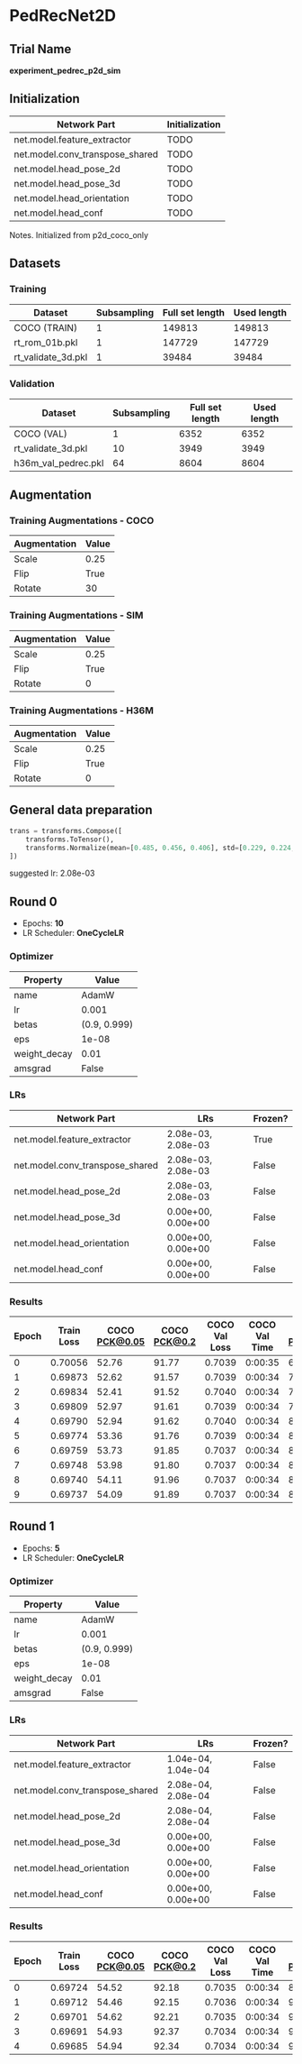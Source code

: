 # PedRecNet2D
## Trial Name
**experiment_pedrec_p2d_sim**
## Initialization
| Network Part                   | Initialization                                               |
| ------------------------------ | ------------------------------------------------------------ |
| net.model.feature_extractor    | TODO                                                         |
| net.model.conv_transpose_shared | TODO                                                         |
| net.model.head_pose_2d         | TODO                                                         |
| net.model.head_pose_3d         | TODO                                                         |
| net.model.head_orientation     | TODO                                                         |
| net.model.head_conf            | TODO                                                         |
Notes. Initialized from p2d_coco_only
## Datasets
### Training
| Dataset                   | Subsampling | Full set length | Used length |
| ------------------------- | ----------- | --------------- | ----------- |
| COCO (TRAIN)              | 1           | 149813          | 149813      |
| rt_rom_01b.pkl            | 1           | 147729          | 147729      |
| rt_validate_3d.pkl        | 1           | 39484           | 39484       |
### Validation
| Dataset                   | Subsampling | Full set length | Used length |
| ------------------------- | ----------- | --------------- | ----------- |
| COCO (VAL)                | 1           | 6352            | 6352        |
| rt_validate_3d.pkl        | 10          | 3949            | 3949        |
| h36m_val_pedrec.pkl       | 64          | 8604            | 8604        |
## Augmentation
### Training Augmentations - COCO
| Augmentation              | Value                     |
| ------------------------- | ------------------------- |
| Scale                     | 0.25                      |
| Flip                      | True                      |
| Rotate                    | 30                        |
### Training Augmentations - SIM
| Augmentation              | Value                     |
| ------------------------- | ------------------------- |
| Scale                     | 0.25                      |
| Flip                      | True                      |
| Rotate                    | 0                         |
### Training Augmentations - H36M
| Augmentation              | Value                     |
| ------------------------- | ------------------------- |
| Scale                     | 0.25                      |
| Flip                      | True                      |
| Rotate                    | 0                         |
## General data preparation
```python
trans = transforms.Compose([
    transforms.ToTensor(),
    transforms.Normalize(mean=[0.485, 0.456, 0.406], std=[0.229, 0.224, 0.225])
])
```
suggested lr: 2.08e-03
## Round 0
- Epochs: **10**
- LR Scheduler: **OneCycleLR**
### Optimizer
| Property                  | Value                     |
| ------------------------- | ------------------------- |
| name                      | AdamW                     |
| lr                        | 0.001                     |
| betas                     | (0.9, 0.999)              |
| eps                       | 1e-08                     |
| weight_decay              | 0.01                      |
| amsgrad                   | False                     |
### LRs
| Network Part              | LRs                  | Frozen? |
| ------------------------- | -------------------- | ------- |
| net.model.feature_extractor | 2.08e-03, 2.08e-03   | True    |
| net.model.conv_transpose_shared | 2.08e-03, 2.08e-03   | False   |
| net.model.head_pose_2d    | 2.08e-03, 2.08e-03   | False   |
| net.model.head_pose_3d    | 0.00e+00, 0.00e+00   | False   |
| net.model.head_orientation | 0.00e+00, 0.00e+00   | False   |
| net.model.head_conf       | 0.00e+00, 0.00e+00   | False   |
### Results
| Epoch | Train Loss | COCO PCK@0.05 | COCO PCK@0.2 | COCO Val Loss | COCO Val Time | SIM PCK@0.05 | SIM PCK@0.2 | SIM Val Loss | SIM Val Time | H36M PCK@0.05 | H36M PCK@0.2 | H36M Val Loss | H36M Val Time | Train Time |
| ----- | ---------- | ------------- | ------------ | ------------- | ------------- | ------------ | ----------- | ------------ | ------------ | ------------- | ------------ | ------------- | ------------- | ---------- |
| 0     | 0.70056    | 52.76         | 91.77        | 0.7039        | 0:00:35       | 63.95        | 98.95       | 0.6974       | 0:00:25      | 21.71         | 84.09        | 0.7045        | 0:00:47       | 0:59:39    |
| 1     | 0.69873    | 52.62         | 91.57        | 0.7039        | 0:00:34       | 71.99        | 99.37       | 0.6967       | 0:00:23      | 22.32         | 84.12        | 0.7045        | 0:00:46       | 0:59:38    |
| 2     | 0.69834    | 52.41         | 91.52        | 0.7040        | 0:00:34       | 75.63        | 99.54       | 0.6965       | 0:00:24      | 22.15         | 84.51        | 0.7045        | 0:00:46       | 0:59:38    |
| 3     | 0.69809    | 52.97         | 91.61        | 0.7039        | 0:00:34       | 79.12        | 99.69       | 0.6962       | 0:00:24      | 23.12         | 84.71        | 0.7043        | 0:00:46       | 0:59:37    |
| 4     | 0.69790    | 52.94         | 91.62        | 0.7040        | 0:00:34       | 81.12        | 99.69       | 0.6961       | 0:00:24      | 23.59         | 84.68        | 0.7044        | 0:00:46       | 0:59:38    |
| 5     | 0.69774    | 53.36         | 91.76        | 0.7039        | 0:00:34       | 83.27        | 99.77       | 0.6959       | 0:00:24      | 22.67         | 84.91        | 0.7043        | 0:00:46       | 0:59:38    |
| 6     | 0.69759    | 53.73         | 91.85        | 0.7037        | 0:00:34       | 84.31        | 99.78       | 0.6958       | 0:00:24      | 22.38         | 85.08        | 0.7042        | 0:00:46       | 0:59:38    |
| 7     | 0.69748    | 53.98         | 91.80        | 0.7037        | 0:00:34       | 85.84        | 99.82       | 0.6957       | 0:00:24      | 23.03         | 84.90        | 0.7044        | 0:00:46       | 0:59:38    |
| 8     | 0.69740    | 54.11         | 91.96        | 0.7037        | 0:00:34       | 86.47        | 99.83       | 0.6957       | 0:00:24      | 23.08         | 85.10        | 0.7043        | 0:00:46       | 0:59:39    |
| 9     | 0.69737    | 54.09         | 91.89        | 0.7037        | 0:00:34       | 86.52        | 99.84       | 0.6957       | 0:00:23      | 23.40         | 85.13        | 0.7042        | 0:00:46       | 0:59:38    |
## Round 1
- Epochs: **5**
- LR Scheduler: **OneCycleLR**
### Optimizer
| Property                  | Value                     |
| ------------------------- | ------------------------- |
| name                      | AdamW                     |
| lr                        | 0.001                     |
| betas                     | (0.9, 0.999)              |
| eps                       | 1e-08                     |
| weight_decay              | 0.01                      |
| amsgrad                   | False                     |
### LRs
| Network Part              | LRs                  | Frozen? |
| ------------------------- | -------------------- | ------- |
| net.model.feature_extractor | 1.04e-04, 1.04e-04   | False   |
| net.model.conv_transpose_shared | 2.08e-04, 2.08e-04   | False   |
| net.model.head_pose_2d    | 2.08e-04, 2.08e-04   | False   |
| net.model.head_pose_3d    | 0.00e+00, 0.00e+00   | False   |
| net.model.head_orientation | 0.00e+00, 0.00e+00   | False   |
| net.model.head_conf       | 0.00e+00, 0.00e+00   | False   |
### Results
| Epoch | Train Loss | COCO PCK@0.05 | COCO PCK@0.2 | COCO Val Loss | COCO Val Time | SIM PCK@0.05 | SIM PCK@0.2 | SIM Val Loss | SIM Val Time | H36M PCK@0.05 | H36M PCK@0.2 | H36M Val Loss | H36M Val Time | Train Time |
| ----- | ---------- | ------------- | ------------ | ------------- | ------------- | ------------ | ----------- | ------------ | ------------ | ------------- | ------------ | ------------- | ------------- | ---------- |
| 0     | 0.69724    | 54.52         | 92.18        | 0.7035        | 0:00:34       | 88.70        | 99.92       | 0.6955       | 0:00:23      | 23.45         | 85.50        | 0.7041        | 0:00:46       | 1:11:42    |
| 1     | 0.69712    | 54.46         | 92.15        | 0.7036        | 0:00:34       | 90.29        | 99.94       | 0.6954       | 0:00:23      | 24.37         | 85.70        | 0.7039        | 0:00:46       | 1:11:41    |
| 2     | 0.69701    | 54.62         | 92.21        | 0.7035        | 0:00:34       | 91.52        | 99.96       | 0.6953       | 0:00:23      | 24.59         | 85.87        | 0.7039        | 0:00:46       | 1:11:40    |
| 3     | 0.69691    | 54.93         | 92.37        | 0.7034        | 0:00:34       | 91.95        | 99.96       | 0.6952       | 0:00:23      | 24.80         | 85.97        | 0.7038        | 0:00:46       | 1:11:40    |
| 4     | 0.69685    | 54.94         | 92.34        | 0.7034        | 0:00:34       | 92.14        | 99.97       | 0.6952       | 0:00:24      | 24.57         | 85.85        | 0.7039        | 0:00:46       | 1:11:41    |
